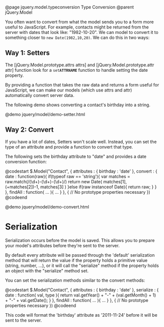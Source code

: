 @page jquery.model.typeconversion Type Conversion
@parent jQuery.Model

You often want to convert from what the model sends you to
a form more useful to JavaScript.  For example, 
contacts might be returned from the server with dates that look like:
"1982-10-20".  We can model to convert it to something closer 
to <code>new Date(1982,10,20)</code>. We can do this in two ways: 

## Way 1: Setters

The [jQuery.Model.prototype.attrs attrs]
and [jQuery.Model.prototype.attr attr] function look for
a <code>set<b>ATTRNAME</b></code> function to handle setting the
date property.  

By providing a function that takes the raw data and returns
a form useful for JavaScript, we can make our models (which
use attrs and attr) automatically convert server data.

The following demo shows converting a contact's birthday into
a string.

@demo jquery/model/demo-setter.html


## Way 2: Convert

If you have a lot of dates, Setters won't scale well. 
Instead, you can set the type of 
an attribute and provide a function to convert that type.

The following sets the birthday attribute to "date" and provides a date conversion function:

@codestart
$.Model("Contact",
{
  attributes : { 
    birthday : 'date'
  },
  convert : {
    date : function(raw){
      if(typeof raw == 'string'){
        var matches = raw.match(/(\d+)-(\d+)-(\d+)/)
        return new Date( matches[1], 
                        (+matches[2])-1, 
                         matches[3] )
      }else if(raw instanceof Date){
        return raw;
      }
    }
  },
  findAll : function( ... ){ ... }
},
{
  // No prototype properties necessary
})
@codeend

@demo jquery/model/demo-convert.html

# Serialization

Serialization occurs before the model is saved. This allows you to prepare your model's attributes before they're sent to the server.

By default every attribute will be passed through the 'default' serialization method that will return the value if the property holds a primitive value (string, number, ...), or it will call the "serialize" method if the property holds an object with the "serialize" method set.

You can set the serialization methods similar to the convert methods:

@codestart
$.Model("Contact",
{
  attributes : { 
    birthday : 'date'
  },
  serialize : {
    date : function( val, type ){
      return val.getYear() + "-" + (val.getMonth() + 1) + "-" + val.getDate(); 
    }
  },
  findAll : function( ... ){ ... }
},
{
  // No prototype properties necessary
})
@codeend

This code will format the 'birthday' attribute as '2011-11-24' before it will be sent to the server.
